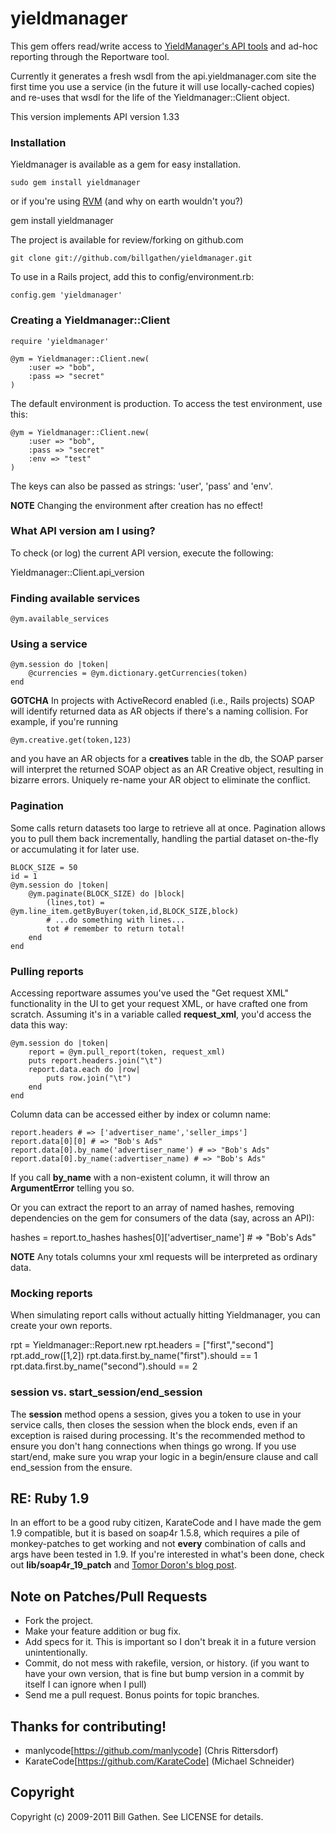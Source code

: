 # yieldmanager

This gem offers read/write access to [YieldManager's API tools](https://api.yieldmanager.com/doc/) and
ad-hoc reporting through the Reportware tool.

Currently it generates a fresh wsdl from the api.yieldmanager.com site the
first time you use a service (in the future it will use locally-cached
copies) and re-uses that wsdl for the life of the Yieldmanager::Client object.

This version implements API version 1.33

### Installation

Yieldmanager is available as a gem for easy installation.

	sudo gem install yieldmanager

or if you're using [RVM](https://rvm.beginrescueend.com/) (and why on earth wouldn't you?)

  gem install yieldmanager

The project is available for review/forking on github.com

	git clone git://github.com/billgathen/yieldmanager.git

To use in a Rails project, add this to config/environment.rb:

	config.gem 'yieldmanager'

### Creating a Yieldmanager::Client

	require 'yieldmanager'
	
	@ym = Yieldmanager::Client.new(
		:user => "bob",
		:pass => "secret"
	)
	
The default environment is production.
To access the test environment, use this:

	@ym = Yieldmanager::Client.new(
		:user => "bob",
		:pass => "secret"
		:env => "test"
	)

The keys can also be passed as strings: 'user', 'pass' and 'env'.

**NOTE** Changing the environment after creation has no effect!

### What API version am I using?

To check (or log) the current API version, execute the following:

  Yieldmanager::Client.api_version

### Finding available services

	@ym.available_services

### Using a service

	@ym.session do |token|
		@currencies = @ym.dictionary.getCurrencies(token)
	end

**GOTCHA** In projects with ActiveRecord enabled (i.e., Rails projects)
SOAP will identify returned data as AR objects if there's a
naming collision. For example, if you're running

	@ym.creative.get(token,123)

and you have an AR objects for a **creatives** table in the db, the
SOAP parser will interpret the returned SOAP object as
an AR Creative object, resulting in bizarre errors. Uniquely
re-name your AR object to eliminate the conflict.	
	
### Pagination

Some calls return datasets too large to retrieve all at once.
Pagination allows you to pull them back incrementally, handling
the partial dataset on-the-fly or accumulating it for later use.

	BLOCK_SIZE = 50
	id = 1
	@ym.session do |token|
		@ym.paginate(BLOCK_SIZE) do |block|
			(lines,tot) = @ym.line_item.getByBuyer(token,id,BLOCK_SIZE,block)
			# ...do something with lines...
			tot # remember to return total!
		end
	end


### Pulling reports

Accessing reportware assumes you've used the "Get request XML"
functionality in the UI to get your request XML, or have
crafted one from scratch. Assuming it's in a variable called
**request_xml**, you'd access the data this way:

	@ym.session do |token|
		report = @ym.pull_report(token, request_xml)
		puts report.headers.join("\t")
		report.data.each do |row|
			puts row.join("\t")
		end
	end

Column data can be accessed either by index or column name:

	report.headers # => ['advertiser_name','seller_imps']
	report.data[0][0] # => "Bob's Ads"
	report.data[0].by_name('advertiser_name') # => "Bob's Ads"
	report.data[0].by_name(:advertiser_name) # => "Bob's Ads"

If you call **by_name** with a non-existent column, it will throw an
**ArgumentError** telling you so.

Or you can extract the report to an array of named hashes, removing
dependencies on the gem for consumers of the data (say, across an API):

  hashes = report.to_hashes
  hashes[0]['advertiser_name'] # => "Bob's Ads"

**NOTE** Any totals columns your xml requests will be interpreted
as ordinary data.

### Mocking reports

When simulating report calls without actually hitting Yieldmanager, you can
create your own reports.

  rpt = Yieldmanager::Report.new
  rpt.headers = ["first","second"]
  rpt.add_row([1,2])
  rpt.data.first.by_name("first").should == 1
  rpt.data.first.by_name("second").should == 2

### session vs. start_session/end_session

The **session** method opens a session, gives you a token to use in your service
calls, then closes the session when the block ends, even if an exception is
raised during processing. It's the recommended method to ensure you don't
hang connections when things go wrong. If you use start/end, make sure you
wrap your logic in a begin/ensure clause and call end_session from the ensure.

## RE: Ruby 1.9

In an effort to be a good ruby citizen, KarateCode and I have made the gem
1.9 compatible, but it is based on soap4r 1.5.8, which requires a pile of monkey-patches
to get working and not **every** combination of calls and args have been tested
in 1.9. If you're interested in what's been done, check out **lib/soap4r_19_patch**
and [Tomor Doron's blog post](http://tomerdoron.blogspot.com/2009/10/fixing-soap4r-for-ruby-19.html).

## Note on Patches/Pull Requests
 
* Fork the project.
* Make your feature addition or bug fix.
* Add specs for it. This is important so I don't break it in a
  future version unintentionally.
* Commit, do not mess with rakefile, version, or history.
  (if you want to have your own version, that is fine but
  bump version in a commit by itself I can ignore when I pull)
* Send me a pull request. Bonus points for topic branches.

## Thanks for contributing!
* manlycode[https://github.com/manlycode] (Chris Rittersdorf)
* KarateCode[https://github.com/KarateCode] (Michael Schneider)

## Copyright

Copyright (c) 2009-2011 Bill Gathen. See LICENSE for details.
